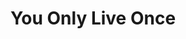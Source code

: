 ---
ee_id: '4239'
site: '1'
type: '2'
long_id: 2014-051 You Only Live Once
url: 2014-051-you-only-live-once
title: You Only Live Once
year: '2014'
medium: Foam pool noodles, necklace, rubber wristband, tailored Nike sweatpant leg,
  tailored Hooters sweatpant leg, tailored Bravado Arcangel Surfware sweatpant leg
commission:
add_credit:
dims: 140 cm x variable width x variable depth
pitch:
ps:
live_url:
related:
youtube:
imgs: you-only-live-once-2014-051-detail-Heart-01-database-SM.jpg,you-only-live-once-2014-051-full-Heart-01-database-SM.jpg
subheading:
year2: '2014'
download:
add_credits:
related_code:
layout: things-i-made
---